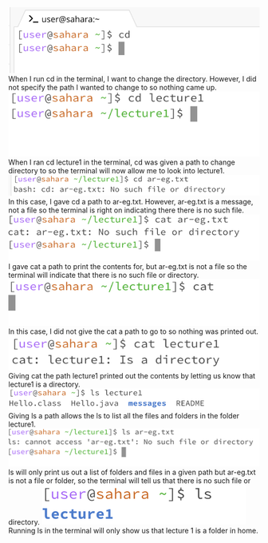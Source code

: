 ![Image](img1.png)
When I run cd in the terminal, I want to change the directory. However, I did not specify the path I wanted to change to so nothing came up. 
![Image](img2.png)
When I ran cd lecture1 in the terminal, cd was given a path to change directory to so the terminal will now allow me to look into lecture1.
![Image](img10.png)
In this case, I gave cd a path to ar-eg.txt. However, ar-eg.txt is a message, not a file so the terminal is right on indicating there there is no such file. 
![Image](img4.png)
I gave cat a path to print the contents for, but ar-eg.txt is not a file so the terminal will indicate that there is no such file or directory.
![Image](img3.png)
In this case, I did not give the cat a path to go to so nothing was printed out.
![Image](img11.png)
Giving cat the path lecture1 printed out the contents by letting us know that lecture1 is a directory.
![Image](img12.png)
Giving ls a path allows the ls to list all the files and folders in the folder lecture1.
![Image](img8.png)
ls will only print us out a list of folders and files in a given path but ar-eg.txt is not a file or folder, so the terminal will tell us that there is no such file or directory.
![Image](img13.png)
Running ls in the terminal will only show us that lecture 1 is a folder in home.








